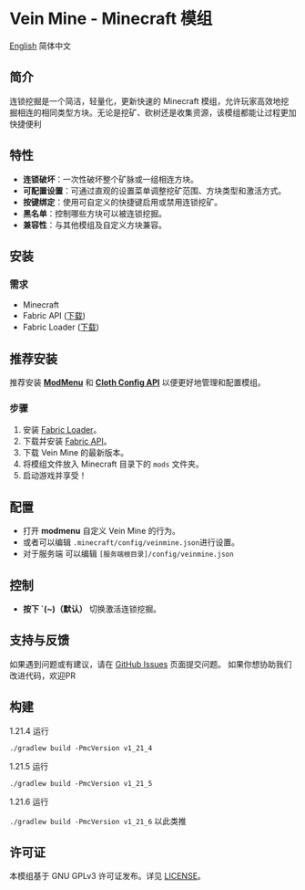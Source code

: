 # Vein Mine - Minecraft 模组

[English](readme.md) 简体中文

## 简介
连锁挖掘是一个简洁，轻量化，更新快速的 Minecraft 模组，允许玩家高效地挖掘相连的相同类型方块。无论是挖矿、砍树还是收集资源，该模组都能让过程更加快捷便利

## 特性
- **连锁破坏**：一次性破坏整个矿脉或一组相连方块。
- **可配置设置**：可通过直观的设置菜单调整挖矿范围、方块类型和激活方式。
- **按键绑定**：使用可自定义的快捷键启用或禁用连锁挖矿。
- **黑名单**：控制哪些方块可以被连锁挖掘。
- **兼容性**：与其他模组及自定义方块兼容。

## 安装
### 需求
- Minecraft
- Fabric API ([下载](https://modrinth.com/mod/fabric-api))
- Fabric Loader ([下载](https://fabricmc.net/use/))
## 推荐安装
推荐安装 [**ModMenu**](https://modrinth.com/mod/modmenu) 和 [**Cloth Config API**](https://www.curseforge.com/minecraft/mc-mods/cloth-config) 以便更好地管理和配置模组。

### 步骤
1. 安装 [Fabric Loader](https://fabricmc.net/use/)。
2. 下载并安装 [Fabric API](https://modrinth.com/mod/fabric-api)。
3. 下载 Vein Mine 的最新版本。
4. 将模组文件放入 Minecraft 目录下的 `mods` 文件夹。
5. 启动游戏并享受！

## 配置
- 打开 **modmenu** 自定义 Vein Mine 的行为。
- 或者可以编辑 `.minecraft/config/veinmine.json`进行设置。
- 对于服务端 可以编辑 `[服务端根目录]/config/veinmine.json`

## 控制
- **按下 `(~)（默认）** 切换激活连锁挖掘。

## 支持与反馈
如果遇到问题或有建议，请在 [GitHub Issues](https://github.com/diaoyugan/Veinmine/issues) 页面提交问题。
如果你想协助我们改进代码，欢迎PR

## 构建
1.21.4 运行

`./gradlew build -PmcVersion v1_21_4`

1.21.5 运行

`./gradlew build -PmcVersion v1_21_5`

1.21.6 运行

`./gradlew build -PmcVersion v1_21_6`
以此类推

## 许可证
本模组基于 GNU GPLv3 许可证发布。详见 [LICENSE](LICENSE)。
